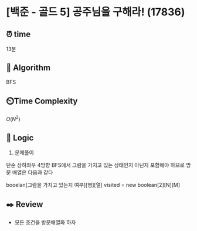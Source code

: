 # [백준 - 골드 5] 공주님을 구해라! (17836)
 
## ⏰  **time**

13분

## :pushpin: **Algorithm**

BFS

## ⏲️**Time Complexity**

$O(N^2)$

## :round_pushpin: **Logic**
1. 문제풀이

단순 상하좌우 4방향 BFS에서 그람을 가지고 있는 상태인지 아닌지 포함해야 하므로 방문 배열은 다음과 같다

booelan[그람을 가지고 있는지 여부][행][열] visited = new boolean[2][N][M]

## :black_nib: **Review**
- 모든 조건을 방문배열화 하자